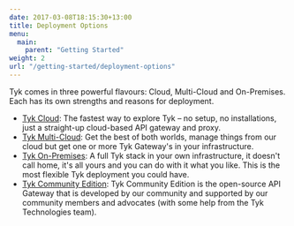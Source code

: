 ```yaml
--- 
date: 2017-03-08T18:15:30+13:00
title: Deployment Options
menu:
  main:
    parent: "Getting Started"
weight: 2
url: "/getting-started/deployment-options"
---
```



Tyk comes in three powerful flavours: Cloud, Multi-Cloud and On-Premises. Each has its own strengths and reasons for deployment.

- [Tyk Cloud](/docs/getting-started/installation/with-tyk-cloud/): The fastest way to explore Tyk – no setup, no installations, just a straight-up cloud-based API gateway and proxy.
- [Tyk Multi-Cloud](/docs/getting-started/installation/with-tyk-multi-cloud/): Get the best of both worlds, manage things from our cloud but get one or more Tyk Gateway's in your infrastructure.
- [Tyk On-Premises](/docs/getting-started/installation/with-tyk-on-premises/): A full Tyk stack in your own infrastructure, it doesn't call home, it's all yours and you can do with it what you like. This is the most flexible Tyk deployment you could have.
- [Tyk Community Edition](/docs/getting-started/installation/with-tyk-community-edition/): Tyk Community Edition is the open-source API Gateway that is developed by our community and supported by our community members and advocates (with some help from the Tyk Technologies team).


